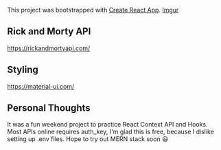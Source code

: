 This project was bootstrapped with [Create React App](https://github.com/facebook/create-react-app).
[Imgur](https://i.imgur.com/H5KkNjV.png)

## Rick and Morty API

https://rickandmortyapi.com/

## Styling

https://material-ui.com/

## Personal Thoughts

It was a fun weekend project to practice React Context API and Hooks. 
Most APIs online requires auth_key, I'm glad this is free, because I dislike setting up .env files.
Hope to try out MERN stack soon 😃

